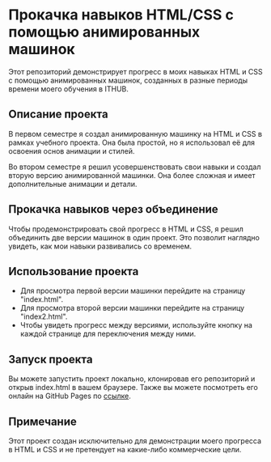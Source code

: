 # Прокачка навыков HTML/CSS с помощью анимированных машинок

Этот репозиторий демонстрирует прогресс в моих навыках HTML и CSS с помощью анимированных машинок, созданных в разные периоды времени моего обучения в ITHUB.

## Описание проекта

В первом семестре я создал анимированную машинку на HTML и CSS в рамках учебного проекта. Она была простой, но я использовал её для освоения основ анимации и стилей.

Во втором семестре я решил усовершенствовать свои навыки и создал вторую версию анимированной машинки. Она более сложная и имеет дополнительные анимации и детали.

## Прокачка навыков через объединение

Чтобы продемонстрировать свой прогресс в HTML и CSS, я решил объединить две версии машинок в один проект. Это позволит наглядно увидеть, как мои навыки развивались со временем.

## Использование проекта

- Для просмотра первой версии машинки перейдите на страницу "index.html".
- Для просмотра второй версии машинки перейдите на страницу "index2.html".
- Чтобы увидеть прогресс между версиями, используйте кнопку на каждой странице для переключения между ними.

## Запуск проекта

Вы можете запустить проект локально, клонировав его репозиторий и открыв index.html в вашем браузере. Также вы можете посмотреть его онлайн на GitHub Pages по [ссылке](https://yankarpov.github.io/FirstCSSanimation/).

## Примечание

Этот проект создан исключительно для демонстрации моего прогресса в HTML и CSS и не претендует на какие-либо коммерческие цели.
